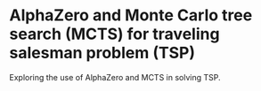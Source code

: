 # AlphaZero and Monte Carlo tree search (MCTS) for traveling salesman problem (TSP)

Exploring the use of AlphaZero and MCTS in solving TSP.
